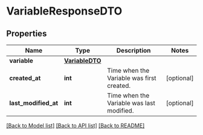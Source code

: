 # VariableResponseDTO

## Properties
Name | Type | Description | Notes
------------ | ------------- | ------------- | -------------
**variable** | [**VariableDTO**](VariableDTO.md) |  | 
**created_at** | **int** | Time when the Variable was first created. | [optional] 
**last_modified_at** | **int** | Time when the Variable was last modified. | [optional] 

[[Back to Model list]](../README.md#documentation-for-models) [[Back to API list]](../README.md#documentation-for-api-endpoints) [[Back to README]](../README.md)

